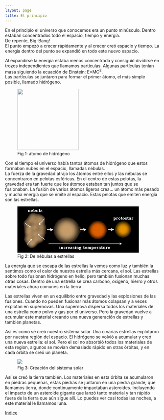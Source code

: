 ```yaml
---
layout: page
title: El principio
---
```


En el principio el universo que conocemos era un punto minúsculo. Dentro estaban concentrados todo el espacio, tiempo y energía.     
De repente, Big-Bang!   
El punto empezó a crecer rápidamente y al crecer creó espacio y tiempo. La energía dentro del punto se expandió en todo este nuevo espacio.

Al expandirse la energía estaba menos concentrada y consiguió dividirse en trozos independientes que llamamos partículas.
Algunas partículas tenían masa siguiendo la ecuación de Einstein:  E=MC<sup>2</sup>.  
Las partículas se juntaron para formar el primer átomo, el más simple posible, llamado hidrógeno. 
<figure>
    <img src="https://lh4.googleusercontent.com/mXmOVp2yacibMZpjERlAK6ZNU9kun2Y8umJnRmZeK1IHtZREQomGnpt1ztZoN-ih1uHx7K8IMfBwz7RuswjuWcpGeXuhdSe_sfzsOPgdA7tCpSYo9JKOdICCUndmJMkZ6n4XpYkv" width="200" height="200" />
    <figcaption>Fig 1: átomo de hidrógeno</figcaption>
</figure>

Con el tiempo el universo había tantos átomos de hidrógeno que estos formaban nubes en el espacio, llamadas nébulas.  
La fuerza de la gravedad atrajo los átomos entre ellos y las nébulas se concentraron en pelotas esféricas. En el centro de estas pelotas, la gravedad era tan fuerte que los átomos estaban tan juntos que se fusionaban. La fusión de varios átomos ligeros crea… un átomo más pesado y mucha energía que se emite al espacio. Estas pelotas que emiten energía son las estrellas.

<figure>
    <img src='public/nebula.gif' />
    <figcaption>Fig 2: De nébulas a estrellas</figcaption>
</figure>

La energía que se escapa de las estrellas la vemos como luz y también la sentimos como el calor de nuestra estrella más cercana, el sol. Las estrellas sobre todo fusionan hidrógeno en helio, pero también fusionan muchas otras cosas. Dentro de una estrella se crea carbono, oxígeno, hierro y otros materiales ahora comunes en la tierra. 

Las estrellas viven en un equilibrio entre gravedad y las explosiones de las fusiones. Cuando no pueden fusionar más átomos colapsan y a veces explotan en supernovas. Una supernova dispersa todos los materiales de una estrella como polvo y gas por el universo. Pero la gravedad vuelve a acumular este material creando una nueva generación de estrellas y también planetas.

Así es como se creó nuestro sistema solar. Una o varias estrellas explotaron por nuestra región del espacio. El hidrógeno se volvió a acumular y creó una nueva estrella: el sol. Pero el sol no absorbió todos los materiales de esta region, algunos se movían demasiado rápido en otras órbitas, y en cada órbita se creó un planeta. 
<figure>
<img src="https://www.phy.olemiss.edu/~luca/astr/Topics-Solar/Images/Summary_354x394.jpg" width="250" />
    <figcaption>Fig 3: Creación del sistema solar</figcaption>
</figure>

Así se creó la tierra también. Los materiales en esta órbita se acumularon en piedras pequeñas, estas piedras se juntaron en una piedra grande, que llamamos tierra, donde continuamente impactaban asteroides. Incluyendo el impacto de un asteroide gigante que lanzó tanto material y tan rápido fuera de la tierra que aún sigue allí. Lo puedes ver casi todas las noches, a este material le llamamos luna. 


[Indice](index.html)


